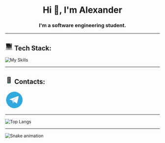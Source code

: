 <h1 align="center">Hi 👋, I'm Alexander</h1>
<h3 align="center">I'm a software engineering student.</h3>
<hr>

## <img src="files/icons/laptop.gif" alt="drawing" width="25"> Tech Stack:  
![My Skills](https://skillicons.dev/icons?i=java,cpp,css,html,postgres,docker,git)
<hr>

## <img src="files/icons/iPhone.gif" alt="drawing" width="25"> Contacts:

<a href="https://t.me/ya_alexxx"> <img src="files/icons/telegram_logo.gif" alt="drawing" width="60"/> </a>
<hr>

![Top Langs](https://github-readme-stats.vercel.app/api/top-langs/?username=Alexxx2k)
<hr>

<img src="https://raw.githubusercontent.com/Alexxx2k/Alexxx2k/output/snake.svg" alt="Snake animation" />



